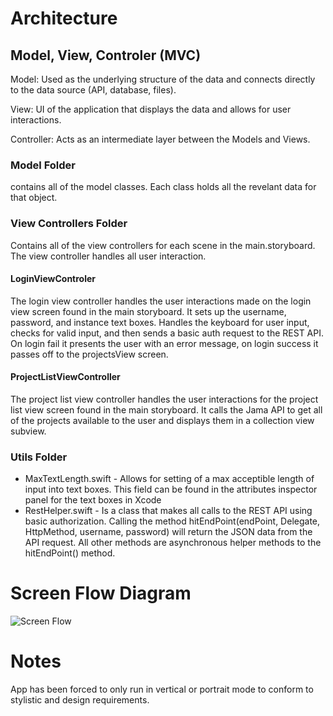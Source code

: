 # Architecture

## Model, View, Controler (MVC) 
Model: Used as the underlying structure of the data and connects directly to the data source (API, database, files).

View: UI of the application that displays the data and allows for user interactions.

Controller: Acts as an intermediate layer between the Models and Views.

### Model Folder
contains all of the model classes. 
Each class holds all the revelant data for that object. 
### View Controllers Folder 
Contains all of the view controllers for each scene in the main.storyboard. 
The view controller handles all user interaction.

#### LoginViewControler
The login view controller handles the user interactions made on the login view screen found in the main storyboard. 
It sets up the username, password, and instance text boxes. Handles the keyboard for user input, checks for valid input, and then sends a basic auth request to the REST API. On login fail it presents the user with an error message, on login success it passes off to the projectsView screen. 

#### ProjectListViewController
The project list view controller handles the user interactions for the project list view screen found in the main storyboard. It calls the Jama API to get all of the projects available to the user and displays them in a collection view subview. 

### Utils Folder
* MaxTextLength.swift - Allows for setting of a max acceptible length of input into text boxes. This field can be found in the attributes inspector panel for the text boxes in Xcode 
* RestHelper.swift - Is a class that makes all calls to the REST API using basic authorization. Calling the method hitEndPoint(endPoint, Delegate, HttpMethod, username, password) will return the JSON data from the API request. All other methods are asynchronous helper methods to the hitEndPoint() method. 





# Screen Flow Diagram 
![Screen Flow](http://i.imgur.com/SZER521.jpg)

# Notes

App has been forced to only run in vertical or portrait mode to conform to stylistic and design requirements. 
